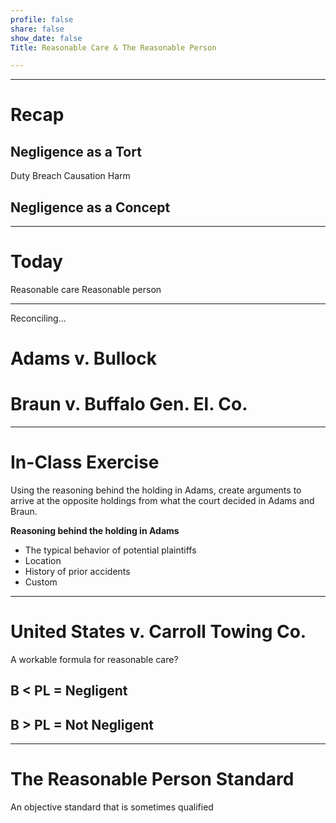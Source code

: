 ```yaml
---
profile: false
share: false
show_date: false
Title: Reasonable Care & The Reasonable Person

---
```



---
# Recap


## Negligence as a Tort

Duty
Breach
Causation
Harm


## Negligence as a Concept

---

# Today

Reasonable care
Reasonable person

---

Reconciling...

# Adams v. Bullock
 
# Braun v. Buffalo Gen. El. Co.

---
# In-Class Exercise
Using the reasoning behind the holding in Adams, create arguments to arrive at the opposite holdings from what the court decided in Adams and Braun.

**Reasoning behind the holding in Adams**
- The typical behavior of potential plaintiffs
- Location
- History of prior accidents
- Custom

---
# United States v. Carroll Towing Co.
A workable formula for reasonable care?

## B < PL = Negligent
## B > PL = Not Negligent

---
# The Reasonable Person Standard

An objective standard that is sometimes qualified